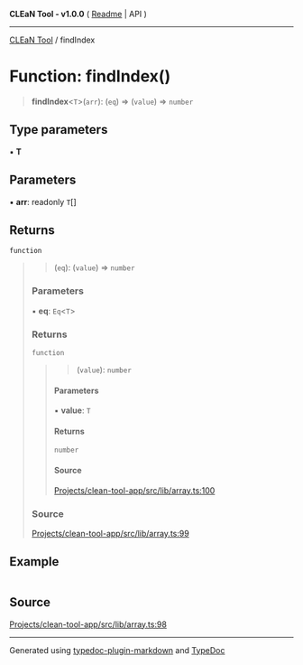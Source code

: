 **CLEaN Tool - v1.0.0** ( [Readme](../README.md) \| API )

***

[CLEaN Tool](../exports.md) / findIndex

# Function: findIndex()

> **findIndex**\<`T`\>(`arr`): (`eq`) => (`value`) => `number`

## Type parameters

▪ **T**

## Parameters

▪ **arr**: readonly `T`[]

## Returns

`function`

> > (`eq`): (`value`) => `number`
>
> ### Parameters
>
> ▪ **eq**: `Eq`\<`T`\>
>
> ### Returns
>
> `function`
>
> > > (`value`): `number`
> >
> > #### Parameters
> >
> > ▪ **value**: `T`
> >
> > #### Returns
> >
> > `number`
> >
> > #### Source
> >
> > [Projects/clean-tool-app/src/lib/array.ts:100](https://github.com/yuckyh/clean-tool-app/)
> >
>
> ### Source
>
> [Projects/clean-tool-app/src/lib/array.ts:99](https://github.com/yuckyh/clean-tool-app/)
>

## Example

```ts

```

## Source

[Projects/clean-tool-app/src/lib/array.ts:98](https://github.com/yuckyh/clean-tool-app/)

***

Generated using [typedoc-plugin-markdown](https://www.npmjs.com/package/typedoc-plugin-markdown) and [TypeDoc](https://typedoc.org/)
